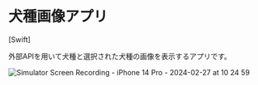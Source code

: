 # 犬種画像アプリ
[Swift]

外部APIを用いて犬種と選択された犬種の画像を表示するアプリです。

![Simulator Screen Recording - iPhone 14 Pro - 2024-02-27 at 10 24 59](https://github.com/sparknanayamamoto/Dog/assets/156158268/918fb6e5-ee61-47dd-8419-d3eac0945f7d)
